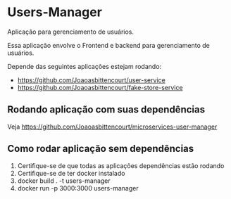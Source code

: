 # Users-Manager

Aplicação para gerenciamento de usuários.

Essa aplicação envolve o Frontend e backend para gerenciamento de usuários.

Depende das seguintes aplicações estejam rodando:
 - https://github.com/Joaoasbittencourt/user-service
 - https://github.com/Joaoasbittencourt/fake-store-service


## Rodando aplicação com suas dependências
Veja https://github.com/Joaoasbittencourt/microservices-user-manager


## Como rodar aplicação sem dependências
 1. Certifique-se de que todas as aplicações dependências estão rodando
 2. Certifique-se de ter docker instalado
 3. docker build . -t users-manager
 4. docker run -p 3000:3000 users-manager
